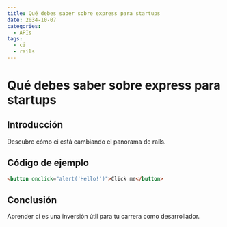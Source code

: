 ```yaml
---
title: Qué debes saber sobre express para startups
date: 2034-10-07
categories:
  - APIs
tags:
  - ci
  - rails
---
```


# Qué debes saber sobre express para startups

## Introducción

Descubre cómo ci está cambiando el panorama de rails.

## Código de ejemplo

```html
<button onclick="alert('Hello!')">Click me</button>
```

## Conclusión

Aprender ci es una inversión útil para tu carrera como desarrollador.